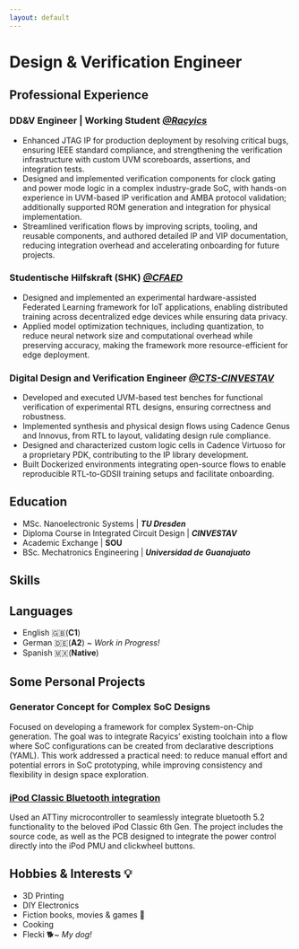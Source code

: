 ```yaml
---
layout: default
---
```

# Design & Verification Engineer


## Professional Experience

### DD&V Engineer | Working Student [***@Racyics***](https://racyics.de/)
* Enhanced JTAG IP for production deployment by resolving critical bugs, ensuring IEEE standard compliance, and strengthening the verification infrastructure with custom UVM scoreboards, assertions, and integration tests.
* Designed and implemented verification components for clock gating and power mode logic in a complex industry-grade SoC, with hands-on experience in UVM-based IP verification and AMBA protocol validation; additionally supported ROM generation and integration for physical implementation.
* Streamlined verification flows by improving scripts, tooling, and reusable components, and authored detailed IP and VIP documentation, reducing integration overhead and accelerating onboarding for future projects.

### Studentische Hilfskraft (SHK) [***@CFAED***](https://cfaed.tu-dresden.de/)
* Designed and implemented an experimental hardware-assisted Federated Learning framework for IoT applications, enabling distributed training across decentralized edge devices while ensuring data privacy.
* Applied model optimization techniques, including quantization, to reduce neural network size and computational overhead while preserving accuracy, making the framework more resource-efficient for edge deployment.

### Digital Design and Verification Engineer [***@CTS-CINVESTAV***](https://cts-design.gdl.cinvestav.mx/acerca.html)
* Developed and executed UVM-based test benches for functional verification of experimental RTL designs, ensuring correctness and robustness.
* Implemented synthesis and physical design flows using Cadence Genus and Innovus, from RTL to layout, validating design rule compliance.
* Designed and characterized custom logic cells in Cadence Virtuoso for a proprietary PDK, contributing to the IP library development.
* Built Dockerized environments integrating open-source flows to enable reproducible RTL-to-GDSII training setups and facilitate onboarding.

## Education
- MSc. Nanoelectronic Systems | ***TU Dresden***
- Diploma Course in Integrated Circuit Design | ***CINVESTAV***
- Academic Exchange | **SOU**
- BSc. Mechatronics Engineering | ***Universidad de Guanajuato***

## Skills


## Languages
- English 🇬🇧(**C1**)
- German 🇩🇪(**A2**) ~ _Work in Progress!_
- Spanish 🇲🇽(**Native**)


## Some Personal Projects
### Generator Concept for Complex SoC Designs
Focused on developing a framework for complex System-on-Chip generation. The goal was to integrate Racyics’ existing toolchain into a flow where SoC configurations can be created from declarative descriptions (YAML). This work addressed a practical need: to reduce manual effort and potential errors in SoC prototyping, while improving consistency and flexibility in design space exploration.
### [iPod Classic Bluetooth integration](https://github.com/Saacman/ipod_avr_control)
Used an ATTiny microcontroller to seamlessly integrate bluetooth 5.2 functionality to the beloved iPod Classic 6th Gen. The project includes the source code, as well as the PCB designed to integrate the power control directly into the iPod PMU and clickwheel buttons.

## Hobbies & Interests 💡
- 3D Printing
- DIY Electronics
- Fiction books, movies & games 🎥
- Cooking
- Flecki 🐕~ _My dog!_ 


